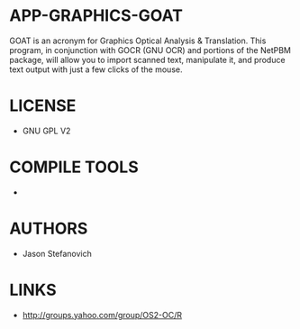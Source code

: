 APP-GRAPHICS-GOAT
=================

GOAT is an acronym for Graphics Optical Analysis &amp; Translation. This program, in conjunction with GOCR (GNU OCR) and portions of the NetPBM package, will allow you to import scanned text, manipulate it, and produce text output with just a few clicks of the mouse.

LICENSE
===============
* GNU GPL V2

COMPILE TOOLS
===============
* 

AUTHORS
===============
* Jason Stefanovich

LINKS
===============
* http://groups.yahoo.com/group/OS2-OC/R
